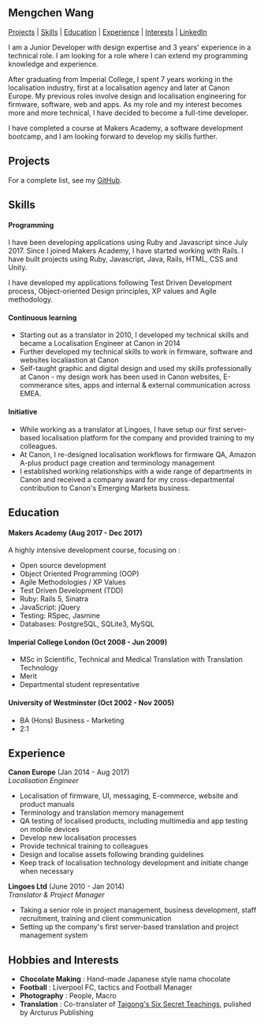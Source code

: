 ## Mengchen Wang

[Projects](#projects) | [Skills](#skills) | [Education](#education) | [Experience](#experience) | [Interests](#interests) | [LinkedIn](http://www.linkedin.com/in/mengchenwang)

I am a Junior Developer with design expertise and 3 years' experience in a technical role. I am looking for a role where I can extend my programming knowledge and experience.

After graduating from Imperial College, I spent 7 years working in the localisation industry, first at a localisation agency and later at Canon Europe. My previous roles involve design and localisation engineering for firmware, software, web and apps. As my role and my interest becomes more and more technical, I have decided to become a full-time developer.

I have completed a course at Makers Academy, a software development bootcamp, and I am looking forward to develop my skills further.

## Projects

For a complete list, see my [GitHub](https://github.com/mengchenwang?tab=repositories).


## Skills

#### Programming

I have been developing applications using Ruby and Javascript since July 2017. Since I joined Makers Academy, I have started working with Rails. I have built projects using Ruby, Javascript, Java, Rails, HTML, CSS and Unity.

I have developed my applications following Test Driven Development process, Object-oriented Design principles, XP values and Agile methodology.

#### Continuous learning

* Starting out as a translator in 2010, I developed my technical skills and became a Localisation Engineer at Canon in 2014
* Further developed my technical skills to work in firmware, software and websites localiastion at Canon
* Self-taught graphic and digital design and used my skills professionally at Canon - my design work has been used in Canon websites, E-commerance sites, apps and internal & external communication across EMEA.

#### Initiative

* While working as a translator at Lingoes, I have setup our first server-based localisation platform for the company and provided training to my colleagues.
* At Canon, I re-designed localisation workflows for firmware QA, Amazon A-plus product page creation and terminology management
* I established working relationships with a wide range of departments in Canon and received a company award for my cross-departmental contribution to Canon's Emerging Markets business.


## Education

#### Makers Academy (Aug 2017 - Dec 2017)

A highly intensive development course, focusing on :

* Open source development
* Object Oriented Programming (OOP)
* Agile Methodologies / XP Values
* Test Driven Development (TDD)
* Ruby: Rails 5, Sinatra
* JavaScript: jQuery
* Testing: RSpec, Jasmine
* Databases: PostgreSQL, SQLite3, MySQL

#### Imperial College London  (Oct 2008 - Jun 2009)

- MSc in Scientific, Technical and Medical Translation with Translation Technology
- Merit
- Departmental student representative

#### University of Westminster (Oct 2002 - Nov 2005)

- BA (Hons) Business - Marketing
- 2:1

## Experience

**Canon Europe** (Jan 2014 - Aug 2017)    
*Localisation Engineer*
  * Localisation of firmware, UI, messaging, E-commerce, website and product manuals
  * Terminology and translation memory management
  * QA testing of localised products, including multimedia and app testing on mobile devices
  * Develop new localisation processes
  * Provide technical training to colleagues
  * Design and localise assets following branding guidelines
  * Keep track of localisation technology development and initiate change when necessary

**Lingoes Ltd** (June 2010 - Jan 2014)    
*Translator & Project Manager*
  * Taking a senior role in project management, business development, staff recruitment, training and client communication
  * Setting up the company's first server-based translation and project management system

## Hobbies and Interests
- **Chocolate Making** : Hand-made Japanese style nama chocolate
- **Football** : Liverpool FC, tactics and Football Manager
- **Photography** : People, Macro
- **Translation** : Co-translater of [Taigong's Six Secret Teachings](https://books.google.co.uk/books?id=uLw2DwAAQBAJ&pg=PT11&lpg=PT11&dq=taigong%27s+six+secret+teachings+mengchen+wang&source=bl&ots=W1sMLoJ8BD&sig=d6LcvjOU9t55ANs3fGeMkkx6_F8&hl=en&sa=X&ved=0ahUKEwjk6oydlsXXAhVnJMAKHTPNDwkQ6AEIKDAA#v=onepage&q&f=false), pulished by Arcturus Publishing
